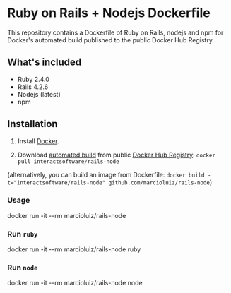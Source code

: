 # Ruby on Rails + Nodejs Dockerfile

This repository contains a Dockerfile of Ruby on Rails, nodejs and npm for Docker's automated build published to the public Docker Hub Registry.

## What's included

- Ruby 2.4.0
- Rails 4.2.6
- Nodejs (latest)
- npm

## Installation

1. Install [Docker](https://www.docker.com/).

2. Download [automated build](https://registry.hub.docker.com/u/interactsoftware/rails-node/) from public [Docker Hub Registry](https://registry.hub.docker.com/): `docker pull interactsoftware/rails-node`

(alternatively, you can build an image from Dockerfile: `docker build -t="interactsoftware/rails-node" github.com/marcioluiz/rails-node`)

### Usage

  docker run -it --rm marcioluiz/rails-node

### Run `ruby`

  docker run -it --rm marcioluiz/rails-node ruby

### Run `node`

  docker run -it --rm marcioluiz/rails-node node
